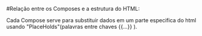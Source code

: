 #Relação entre os Composes e a estrutura do HTML:

Cada Compose serve para substituir dados em um parte especifica do html usando "PlaceHolds"(palavras entre chaves {{...}} ).


